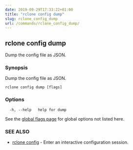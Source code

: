 ```yaml
---
date: 2019-09-29T17:33:22+01:00
title: "rclone config dump"
slug: rclone_config_dump
url: /commands/rclone_config_dump/
---
```

## rclone config dump

Dump the config file as JSON.

### Synopsis

Dump the config file as JSON.

```
rclone config dump [flags]
```

### Options

```
  -h, --help   help for dump
```

See the [global flags page](/flags/) for global options not listed here.

### SEE ALSO

* [rclone config](/commands/rclone_config/)	 - Enter an interactive configuration session.

